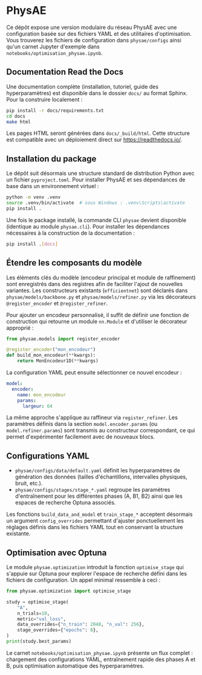 # PhysAE

Ce dépôt expose une version modulaire du réseau PhysAE avec une configuration basée sur des fichiers YAML et des utilitaires d'optimisation. Vous trouverez les fichiers de configuration dans `physae/configs` ainsi qu'un carnet Jupyter d'exemple dans `notebooks/optimisation_physae.ipynb`.

## Documentation Read the Docs

Une documentation complète (installation, tutoriel, guide des hyperparamètres) est disponible dans le dossier `docs/` au format Sphinx. Pour la construire localement :

```bash
pip install -r docs/requirements.txt
cd docs
make html
```

Les pages HTML seront générées dans `docs/_build/html`. Cette structure est compatible avec un déploiement direct sur https://readthedocs.io/.

## Installation du package

Le dépôt suit désormais une structure standard de distribution Python avec un fichier `pyproject.toml`. Pour installer PhysAE et ses dépendances de base dans un environnement virtuel :

```bash
python -m venv .venv
source .venv/bin/activate  # sous Windows : .venv\Scripts\activate
pip install .
```

Une fois le package installé, la commande CLI `physae` devient disponible (identique au module `physae.cli`). Pour installer les dépendances nécessaires à la construction de la documentation :

```bash
pip install .[docs]
```

## Étendre les composants du modèle

Les éléments clés du modèle (encodeur principal et module de raffinement) sont enregistrés dans des registres afin de faciliter l'ajout de nouvelles variantes. Les constructeurs existants (`efficientnet`) sont déclarés dans `physae/models/backbone.py` et `physae/models/refiner.py` via les décorateurs `@register_encoder` et `@register_refiner`.

Pour ajouter un encodeur personnalisé, il suffit de définir une fonction de construction qui retourne un module `nn.Module` et d'utiliser le décorateur approprié :

```python
from physae.models import register_encoder

@register_encoder("mon_encodeur")
def build_mon_encodeur(**kwargs):
    return MonEncodeur1D(**kwargs)
```

La configuration YAML peut ensuite sélectionner ce nouvel encodeur :

```yaml
model:
  encoder:
    name: mon_encodeur
    params:
      largeur: 64
```

La même approche s'applique au raffineur via `register_refiner`. Les paramètres définis dans la section `model.encoder.params` (ou `model.refiner.params`) sont transmis au constructeur correspondant, ce qui permet d'expérimenter facilement avec de nouveaux blocs.

## Configurations YAML

* `physae/configs/data/default.yaml` définit les hyperparamètres de génération des données (tailles d'échantillons, intervalles physiques, bruit, etc.).
* `physae/configs/stages/stage_*.yaml` regroupe les paramètres d'entraînement pour les différentes phases (A, B1, B2) ainsi que les espaces de recherche Optuna associés.

Les fonctions `build_data_and_model` et `train_stage_*` acceptent désormais un argument `config_overrides` permettant d'ajuster ponctuellement les réglages définis dans les fichiers YAML tout en conservant la structure existante.

## Optimisation avec Optuna

Le module `physae.optimization` introduit la fonction `optimise_stage` qui s'appuie sur Optuna pour explorer l'espace de recherche défini dans les fichiers de configuration. Un appel minimal ressemble à ceci :

```python
from physae.optimization import optimise_stage

study = optimise_stage(
    "A",
    n_trials=10,
    metric="val_loss",
    data_overrides={"n_train": 2048, "n_val": 256},
    stage_overrides={"epochs": 8},
)
print(study.best_params)
```

Le carnet `notebooks/optimisation_physae.ipynb` présente un flux complet : chargement des configurations YAML, entraînement rapide des phases A et B, puis optimisation automatique des hyperparamètres.
